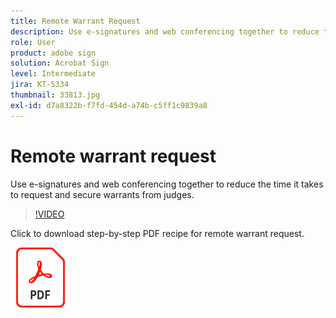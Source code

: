 ```yaml
---
title: Remote Warrant Request
description: Use e-signatures and web conferencing together to reduce the time it takes to request and secure warrants from judges
role: User
product: adobe sign
solution: Acrobat Sign
level: Intermediate
jira: KT-5334
thumbnail: 33813.jpg
exl-id: d7a8322b-f7fd-454d-a74b-c5ff1c9839a8
---
```

# Remote warrant request

Use e-signatures and web conferencing together to reduce the time it takes to request and secure warrants from judges.

>[!VIDEO](https://video.tv.adobe.com/v/33813?quality=12&learn=on&hidetitle=true)

Click to download step-by-step PDF recipe for remote warrant request.

[![Download PDF Recipe](../assets/acrobat_PDF_96.png)](../assets/UseCaseRecipe-EN-Remote-Warrant-Request.pdf)
